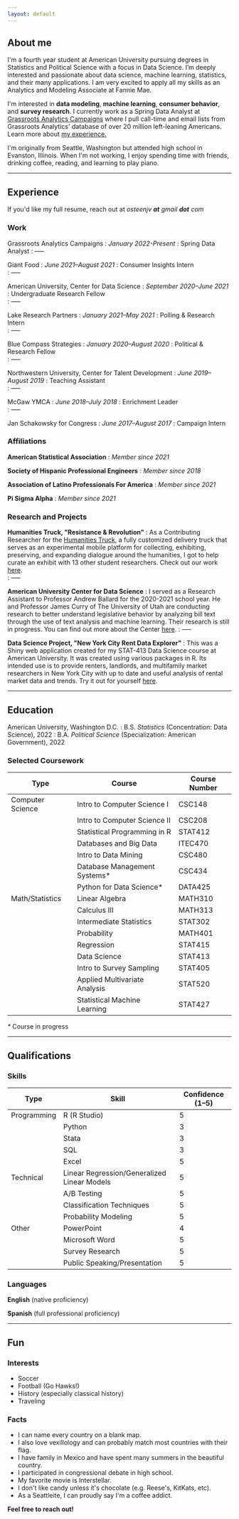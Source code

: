 ```yaml
---
layout: default
---
```

## About me
I'm a fourth year student at American University pursuing degrees in Statistics and Political Science with a focus in Data Science. I’m deeply interested and passionate about data science, machine learning, statistics, and their many applications. I am very excited to apply all my skills as an Analytics and Modeling Associate at Fannie Mae. 

I'm interested in **data modeling**, **machine learning**, **consumer behavior**, and **survey research**. I currently work as a Spring Data Analyst at [Grassroots Analytics Campaigns](https://campaigns.grassrootsanalytics.com/?hsLang=en) where I pull call-time and email lists from Grassroots Analytics' database of over 20 million left-leaning Americans. Learn more about [my experience.](./#experience)

I'm originally from Seattle, Washington but attended high school in Evanston, Illinois. When I'm not working, I enjoy spending time with friends, drinking coffee, reading, and learning to play piano.

---

## Experience
If you'd like my full resume, reach out at *osteenjv **at** gmail **dot** com*

### Work
Grassroots Analytics Campaigns
: _January 2022-Present_
: Spring Data Analyst
: –––

Giant Food
: _June 2021–August 2021_
: Consumer Insights Intern    
: –––

American University, Center for Data Science 
: _September 2020–June 2021_
: Undergraduate Research Fellow    
: –––

Lake Research Partners
: _January 2021–May 2021_
: Polling & Research Intern    
: –––

Blue Compass Strategies 
: _January 2020–August 2020_
: Political & Research Fellow    
: –––

Northwestern University, Center for Talent Development
: _June 2019–August 2019_
: Teaching Assistant    
: –––

McGaw YMCA
: _June 2018–July 2018_
: Enrichment Leader    
: –––

Jan Schakowsky for Congress
: _June 2017–August 2017_
: Campaign Intern

### Affiliations

**American Statistical Association**
: _Member since 2021_

**Society of Hispanic Professional Engineers**
: _Member since 2018_

**Association of Latino Professionals For America**
: _Member since 2021_

**Pi Sigma Alpha**
: _Member since 2021_


### Research and Projects

**Humanities Truck, "Resistance & Revolution"**
: As a Contributing Researcher for the [Humanities Truck](http://humanitiestruck.com), a fully customized delivery truck that serves as an experimental mobile platform for collecting, exhibiting, preserving, and expanding dialogue around the humanities, I got to help curate an exhibit with 13 other student researchers. Check out our work [here](http://humanitiestruck.com/resistance-revolution/).   
: –––

**American University Center for Data Science**
: I served as a Research Assistant to Professor Andrew Ballard for the 2020-2021 school year. He and Professor James Curry of The University of Utah are conducting research to better understand legislative behavior by analyzing bill text through the use of text analysis and machine learning. Their research is still in progress. You can find out more about the Center [here](https://www.american.edu/spa/data-science/index.cfm). 
: –––

**Data Science Project, "New York City Rent Data Explorer"**
: This was a Shiny web application created for my STAT-413 Data Science course at American University. It was created using various packages in R. Its intended use is to provide renters, landlords, and multifamily market researchers in New York City with up to date and useful analysis of rental market data and trends. Try it out for yourself [here](https://joshua-vera-osteen.shinyapps.io/nycrentexplorer/).


***


## Education

American University, Washington D.C. 
: B.S. _Statistics_ (Concentration: Data Science), 2022
: B.A. _Political Science_ (Specialization: American Government), 2022

### Selected Coursework

| Type             | Course                                                | Course Number        |
|------------------|-------------------------------------------------------|----------------------|
| Computer Science | Intro to Computer Science I                           | CSC148               |
|                  | Intro to Computer Science II						   | CSC208               |
|                  | Statistical Programming in R                          | STAT412              |
|                  | Databases and Big Data                                | ITEC470              |
|                  | Intro to Data Mining                                  | CSC480               |
|                  | Database Management Systems*                          | CSC434               |
|                  | Python for Data Science*                              | DATA425              |
| Math/Statistics  | Linear Algebra                                        | MATH310              |
|                  | Calculus III						                   | MATH313              |
|                  | Intermediate Statistics							   | STAT302              |
|                  | Probability                                           | MATH401              |
|                  | Regression                                            | STAT415              |
|                  | Data Science                                          | STAT413              |
|                  | Intro to Survey Sampling                              | STAT405              |
|                  | Applied Multivariate Analysis                         | STAT520              |
|                  | Statistical Machine Learning                          | STAT427              |

_*_ Course in progress

***

## Qualifications

### Skills

| Type             | Skill                                       | Confidence (1–5)  |
|------------------|---------------------------------------------|-------------------|
| Programming      | R (R Studio)                                | 5                 |
|                  | Python               		                 | 3                 |
|                  | Stata                                       | 3                 |
|                  | SQL                                         | 3                 |
|                  | Excel                                       | 5                 |
| Technical        | Linear Regression/Generalized Linear Models | 5                 |
|                  | A/B Testing                                 | 5                 |
|                  | Classification Techniques                   | 5                 |
|                  | Probability Modeling                        | 5                 |
| Other            | PowerPoint                                  | 4                 |
|                  | Microsoft Word				                 | 5                 |
|                  | Survey Research                             | 5                 |
|                  | Public Speaking/Presentation                | 5                 |

### Languages

**English** (native proficiency)

**Spanish** (full professional proficiency)

***

## Fun 
### Interests

* Soccer
* Football (Go Hawks!)
* History (especially classical history)
* Traveling

### Facts

* I can name every country on a blank map. 
* I also love vexillology and can probably match most countries with their flag.
* I have family in Mexico and have spent many summers in the beautiful country.  
* I participated in congressional debate in high school. 
* My favorite movie is Interstellar. 
* I don't like candy unless it's chocolate (e.g. Reese's, KitKats, etc).
* As a Seattleite, I can proudly say I'm a coffee addict. 



**Feel free to reach out!**
